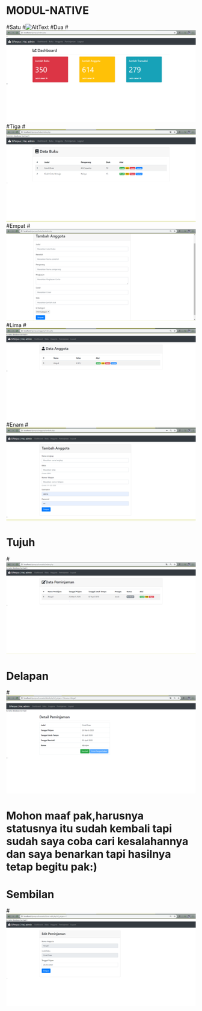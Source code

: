 # MODUL-NATIVE
#Satu
#![AltText](https://github.com/sabrinaamelia07/MODUL-NATIVE/blob/master/login.PNG "Satu")
#Dua
#![AltText](https://github.com/sabrinaamelia07/MODUL-NATIVE/blob/master/dashboard.PNG "Dua")
#Tiga
#![AltText](https://github.com/sabrinaamelia07/MODUL-NATIVE/blob/master/buku.PNG "Tiga")
#Empat
#![AltText](https://github.com/sabrinaamelia07/MODUL-NATIVE/blob/master/tambah-buku.PNG "Empat")
#Lima
#![AltText](https://github.com/sabrinaamelia07/MODUL-NATIVE/blob/master/anggota.PNG "Lima")
#Enam 
#![AltText](https://github.com/sabrinaamelia07/MODUL-NATIVE/blob/master/tambah-anggota.PNG "Enam")
# Tujuh
#![AltText](https://github.com/sabrinaamelia07/MODUL-NATIVE/blob/master/peminjaman.PNG "Tujuh")
# Delapan
#![AltText](https://github.com/sabrinaamelia07/MODUL-NATIVE/blob/master/detail_peminjaman.PNG "Delapan")
# Mohon maaf pak,harusnya statusnya itu sudah kembali tapi sudah saya coba cari kesalahannya dan saya benarkan tapi hasilnya tetap begitu pak:)
# Sembilan
#![AltText](https://github.com/sabrinaamelia07/MODUL-NATIVE/blob/master/edit-peminjaman.PNG "Sembilan")
